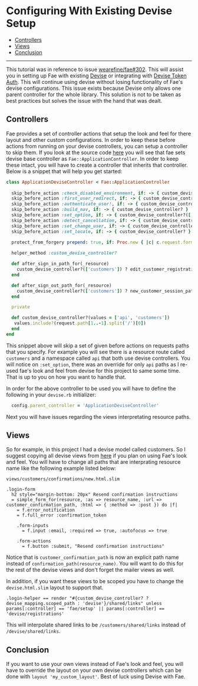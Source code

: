 # Configuring With Existing Devise Setup

* [Controllers](#controllers)
* [Views](#views)
* [Conclusion](#conclusion)

---

This tutorial was in reference to issue [wearefine/fae#302](https://github.com/wearefine/fae/issues/302). This will assist you in setting up Fae with existing [Devise](https://github.com/plataformatec/devise) or integrating with [Devise Token Auth](https://github.com/lynndylanhurley/devise_token_auth). This will continue using devise without losing functionality of Fae's devise configurations. This issue exists because Devise only allows one parent controller for the whole library. This solution is not to be taken as best practices but solves the issue with the hand that was dealt.

## Controllers

Fae provides a set of controller actions that setup the look and feel for there layout and other custom configurations. In order to keep these before actions from running on your devise controllers, you can setup a controller to skip them. If you look at the source code [here](https://github.com/wearefine/fae/blob/master/app/controllers/fae/application_controller.rb) you will see that fae sets devise base controller as `Fae::ApplicationController`. In order to keep these intact, you will have to create a controller that inherits that controller. Below is a snippet that will help you get started:

```ruby
class ApplicationDeviseController < Fae::ApplicationController
  
  skip_before_action :check_disabled_environment, if: -> { custom_devise_controller? }
  skip_before_action :first_user_redirect, if: -> { custom_devise_controller? }
  skip_before_action :authenticate_user!, if: -> { custom_devise_controller? }
  skip_before_action :build_nav, if: -> { custom_devise_controller? }
  skip_before_action :set_option, if: -> { custom_devise_controller?(['api']) }
  skip_before_action :detect_cancellation, if: -> { custom_devise_controller? }
  skip_before_action :set_change_user, if: -> { custom_devise_controller? }
  skip_before_action :set_locale, if: -> { custom_devise_controller? }

  protect_from_forgery prepend: true, if: Proc.new { |c| c.request.format.json? }
  
  helper_method :custom_devise_controller?

  def after_sign_in_path_for(_resource)
    custom_devise_controller?(['customers']) ? edit_customer_registration_path : super
  end

  def after_sign_out_path_for(_resource)
    custom_devise_controller?(['customers']) ? new_customer_session_path : super
  end

  private

  def custom_devise_controller?(values = ['api', 'customers'])
   values.include?(request.path[1..-1].split('/')[0])
  end
end

```

This snippet above will skip a set of given before actions on requests paths that you specify. For example you will see there is a resource route called `customers` and a namespace called `api` that both use devise controllers. You will notice on `:set_option`, there was an override for only `api` paths as I re-used fae's look and feel from devise for this project to same some time. That is up to you on how you want to handle that.

In order for the above controller to be used you will have to define the following in your `devise.rb` initializer:
```ruby
  config.parent_controller = 'ApplicationDeviseController'
```

Next you will have issues regarding the views interpretating resource paths.

## Views

So for example, in this project I had a devise model called customers. So I suggest copying all devise views from [here](https://github.com/wearefine/fae/tree/master/app/views/devise) if you plan on using Fae's look and feel. You will have to change all paths that are interprating resource name like the following example listed below:

`views/customers/confirmations/new.html.slim`
```slim
.login-form
  h2 style="margin-bottom: 20px" Resend confirmation instructions
  = simple_form_for(resource, :as => resource_name, :url => customer_confirmation_path, :html => { :method => :post }) do |f|
    = f.error_notification
    = f.full_error :confirmation_token

    .form-inputs
      = f.input :email, :required => true, :autofocus => true

    .form-actions
      = f.button :submit, "Resend confirmation instructions"
```

Notice that is `customer_confirmation_path` is now an explicit path name instead of `confirmation_path(resource_name)`. You will want to do this for the rest of the devise views and don't forget the mailer views as well.

In addition, if you want these views to be scoped you have to change the `devise.html.slim` layout to support that. 
```slim
.login-helper == render "#{custom_devise_controller? ? devise_mapping.scoped_path : 'devise'}/shared/links" unless params[:controller] == 'fae/setup' || params[:controller] == 'devise/registrations'
```

This will interpolate shared links to be `/customers/shared/links` instead of `/devise/shared/links`.

## Conclusion

If you want to use your own views instead of Fae's look and feel, you will have to override the layout on your own devise controllers which can be done with `layout 'my_custom_layout'`. Best of luck using Devise with Fae. 



